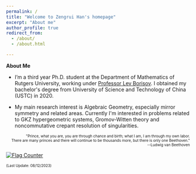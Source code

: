 ```yaml
---
permalink: /
title: "Welcome to Zengrui Han's homepage"
excerpt: "About me"
author_profile: true
redirect_from: 
  - /about/
  - /about.html

---
```


**About Me**

- I’m a third year Ph.D. student at the Department of Mathematics of Rutgers University, working under <a href="https://sites.math.rutgers.edu/~borisov/">Professor Lev Borisov</a>. I obtained my bachelor's degree from University of Science and Technology of China (USTC) in 2020.

- My main research interest is Algebraic Geometry, especially mirror symmetry and related areas. Currently I'm interested in problems related to GKZ hypergeometric systems, Gromov-Witten theory and noncommutative crepant resolution of singularities.


<p align="right"><font size=1>"Prince, what you are, you are through chance and birth; what I am, I am through my own labor.<br /> There are many princes and there will continue to be thousands more, but there is only one Beethoven." <br /> --Ludwig van Beethoven</font> </p>

<a href="https://info.flagcounter.com/u8zB"><img src="https://s11.flagcounter.com/count/u8zB/bg_FFFFFF/txt_000000/border_FFFFFF/columns_2/maxflags_6/viewers_0/labels_0/pageviews_1/flags_0/percent_0/" alt="Flag Counter" border="0"></a>

<font size=1>(Last Update: 08/12/2023)</font>
